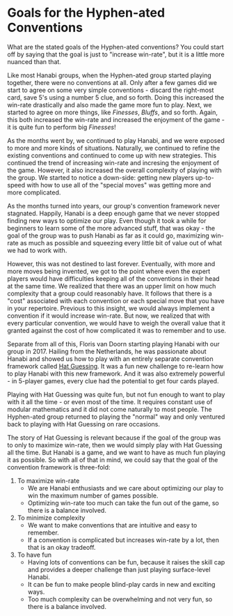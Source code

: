 # Goals for the Hyphen-ated Conventions

What are the stated goals of the Hyphen-ated conventions? You could start off by saying that the goal is just to "increase win-rate", but it is a little more nuanced than that.

Like most Hanabi groups, when the Hyphen-ated group started playing together, there were no conventions at all. Only after a few games did we start to agree on some very simple conventions - discard the right-most card, save 5's using a number 5 clue, and so forth. Doing this increased the win-rate drastically and also made the game more fun to play. Next, we started to agree on more things, like *Finesses*, *Bluffs*, and so forth. Again, this both increased the win-rate and increased the enjoyment of the game - it is quite fun to perform big *Finesses*!

As the months went by, we continued to play Hanabi, and we were exposed to more and more kinds of situations. Naturally, we continued to refine the existing conventions and continued to come up with new strategies. This continued the trend of increasing win-rate and incresing the enjoyment of the game. However, it also increased the overall complexity of playing with the group. We started to notice a down-side: getting new players up-to-speed with how to use all of the "special moves" was getting more and more complicated.

As the months turned into years, our group's convention framework never stagnated. Happily, Hanabi is a deep enough game that we never stopped finding new ways to optimize our play. Even though it took a while for beginners to learn some of the more advanced stuff, that was okay - the goal of the group was to push Hanabi as far as it could go, maximizing win-rate as much as possible and squeezing every little bit of value out of what we had to work with. 

However, this was not destined to last forever. Eventually, with more and more moves being invented, we got to the point where even the expert players would have difficulties keeping all of the conventions in their head at the same time. We realized that there was an upper limit on how much complexity that a group could reasonably have. It follows that there is a "cost" associated with each convention or each special move that you have in your repertoire. Previous to this insight, we would always implement a convention if it would increase win-rate. But now, we realized that with every particular convention, we would have to weigh the overall value that it granted against the cost of how complicated it was to remember and to use.

Separate from all of this, Floris van Doorn starting playing Hanabi with our group in 2017. Hailing from the Netherlands, he was passionate about Hanabi and showed us how to play with an entirely separate convention framework called [Hat Guessing](https://github.com/Zamiell/hanabi-conventions/blob/master/misc/Hat_Guessing.md). It was a fun new challenge to re-learn how to play Hanabi with this new framework. And it was also extremely powerful - in 5-player games, every clue had the potential to get four cards played.

Playing with Hat Guessing was quite fun, but not fun enough to want to play with it all the time - or even most of the time. It requires constant use of modular mathematics and it did not come naturally to most people. The Hyphen-ated group returned to playing the "normal" way and only ventured back to playing with Hat Guessing on rare occasions.

The story of Hat Guessing is relevant because if the goal of the group was to only to maximize win-rate, then we would simply play with Hat Guessing all the time. But Hanabi is a game, and we want to have as much fun playing it as possible. So with all of that in mind, we could say that the goal of the convention framework is three-fold:

1) To maximize win-rate
	- We are Hanabi enthusiasts and we care about optimizing our play to win the maximum number of games possible.
	- Optimizing win-rate too much can take the fun out of the game, so there is a balance involved.
2) To minimize complexity
	- We want to make conventions that are intuitive and easy to remember.
	- If a convention is complicated but increases win-rate by a lot, then that is an okay tradeoff.
2) To have fun
	- Having lots of conventions can be fun, because it raises the skill cap and provides a deeper challenge than just playing surface-level Hanabi.
	- It can be fun to make people blind-play cards in new and exciting ways.
	- Too much complexity can be overwhelming and not very fun, so there is a balance involved.
